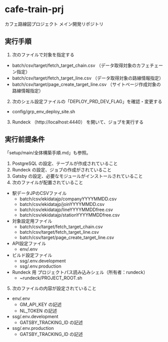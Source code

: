# cafe-train-prj
カフェ路線図プロジェクト メイン開発リポジトリ


## 実行手順

1. 次のファイルで対象を指定する

- batch/csv/target/fetch_target_chain.csv （データ取得対象のカフェチェーン指定）
- batch/csv/target/fetch_target_line.csv （データ取得対象の路線情報指定）
- batch/csv/target/page_create_target_line.csv （サイトページ作成対象の路線情報指定）

2. 次のシェル設定ファイルの「DEPLOY_PRD_DEV_FLAG」を確認・変更する

- config/grp_env_deploy_site.sh

3. Rundeck （http://localhost:4440） を開いて、ジョブを実行する


## 実行前提条件

「setup/main/全体構築手順.md」も参照。

1. PostgreSQL の設定、テーブルが作成されていること
2. Rundeck の設定、ジョブの作成がされていること
3. Gatsby の設定、必要なモジュールがインストールされていること
4. 次のファイルが配置されていること

- 駅データJPのCSVファイル
    - batch/csv/ekidatajp/companyYYYYMMDD.csv
    - batch/csv/ekidatajp/joinYYYYMMDD.csv
    - batch/csv/ekidatajp/lineYYYYMMDDfree.csv
    - batch/csv/ekidatajp/stationYYYYMMDDfree.csv
- 対象設定用ファイル
    - batch/csv/target/fetch_target_chain.csv
    - batch/csv/target/fetch_target_line.csv
    - batch/csv/target/page_create_target_line.csv
- API設定ファイル
    - env/.env
- ビルド設定ファイル
    - ssg/.env.development
    - ssg/.env.production
- Rundeck 用 プロジェクトパス読み込みシェル（所有者：rundeck）
    - ~rundeck/PROJECT_ROOT.sh

5. 次のファイルの内容が設定されていること

- env/.env
    - GM_API_KEY の記述
    - NL_TOKEN の記述
- ssg/.env.development
    - GATSBY_TRACKING_ID の記述
- ssg/.env.production
    - GATSBY_TRACKING_ID の記述
